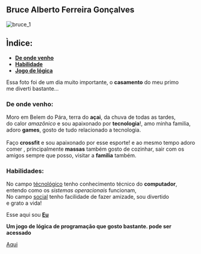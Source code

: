  ## Bruce Alberto Ferreira Gonçalves

  ![bruce_1](https://user-images.githubusercontent.com/89738047/135626133-963a949c-9468-48bb-8218-078022e50649.jpg)
  ## Ìndice:
  <ul>
    <li><a href="#venho"><strong>De onde venho</strong></a></li>
    <li><a href="#hab"><strong>Habilidade</strong></a></li>
    <li><a href="#jogo"><strong>Jogo de lógica</strong></a></li>
  </ul>

  <p>Essa foto foi de um dia muito importante, o <strong>casamento</strong> do meu primo </br> me diverti bastante...
  </p>

  <h3 id="venho">De onde venho:</h3>

  <p>Moro em Belem do Pára, terra do <strong>açai</strong>, da chuva de todas as tardes,</br> do calor
    <em>amazônico</em> e sou apaixonado por <strong>tecnologia</strong>!, amo minha familia,</br> adoro
    <strong>games</strong>, gosto de tudo relacionado a tecnologia.</br></br> Faço <strong>crossfit</strong> e sou
    apaixonado por esse esporte! e ao mesmo tempo adoro</br> comer , principalmente <strong>massas</strong> também gosto
    de cozinhar, sair com os</br> amigos sempre que posso, visitar a <strong>familia</strong> também.</p>
    
  <h3 id="hab">Habilidades:</h3>

  <p>No campo <u>técnológico</u> tenho conhecimento técnico do <strong>computador</strong>,</br> entendo como os
    <em>sistemas operacionais</em> funcionam,</br> No campo <u>social</u> tenho facilidade de fazer amizade, sou
    divertido</br> e grato a vida! </p>
  <p>Esse aqui sou <a href="https://user-images.githubusercontent.com/89738047/135626133-963a949c-9468-48bb-8218-078022e50649.jpg" target="_blank"> <strong>Eu</strong> </a></p>

  <p id="jogo"><strong>Um jogo de lógica de programação que gosto bastante. pode ser acessado</strong></p><a
    href="https://codecombat.com/play/dungeon" target="_blank">Aqui</a>
